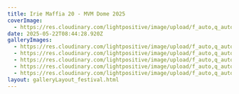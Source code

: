 ```yaml
---
title: Irie Maffia 20 - MVM Dome 2025
coverImage:
  - https://res.cloudinary.com/lightpositive/image/upload/f_auto,q_auto/v1747903829/uploads/Irie%20Maffia%2020%20-%20MVM%20Dome%202025/484561107_1195305075296517_2468820507397862532_n.jpg
date: 2025-05-22T08:44:28.920Z
galleryImages:
  - https://res.cloudinary.com/lightpositive/image/upload/f_auto,q_auto/v1747903829/uploads/Irie%20Maffia%2020%20-%20MVM%20Dome%202025/481264422_1195306371963054_6562336329154798510_n.jpg
  - https://res.cloudinary.com/lightpositive/image/upload/f_auto,q_auto/v1747903832/uploads/Irie%20Maffia%2020%20-%20MVM%20Dome%202025/484507682_17997657155755987_8716900682729516871_n.jpg
  - https://res.cloudinary.com/lightpositive/image/upload/f_auto,q_auto/v1747903829/uploads/Irie%20Maffia%2020%20-%20MVM%20Dome%202025/487103068_1171209761457909_3574077999684617886_n.jpg
  - https://res.cloudinary.com/lightpositive/image/upload/f_auto,q_auto/v1747903835/uploads/Irie%20Maffia%2020%20-%20MVM%20Dome%202025/484136124_17997657083755987_4581269636123711844_n.jpg
  - https://res.cloudinary.com/lightpositive/image/upload/f_auto,q_auto/v1747903829/uploads/Irie%20Maffia%2020%20-%20MVM%20Dome%202025/484561107_1195305075296517_2468820507397862532_n.jpg
layout: galleryLayout_festival.html
---
```

